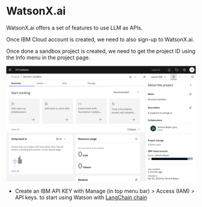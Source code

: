 # WatsonX.ai

WatsonX.ai offers a set of features to use LLM as APIs. 

Once IBM Cloud account is created, we need to also sign-up to WatsonX.ai.

Once done a sandbox project is created, we need to get the project ID using the Info menu in the project page.

![](./images/watsonx-project.png)

* Create an IBM API KEY with Manage (in top menu bar) > Access (IAM) > API keys.
to start using Watson with [LangChain chain](https://python.langchain.com/docs/integrations/llms/ibm_watsonx)
